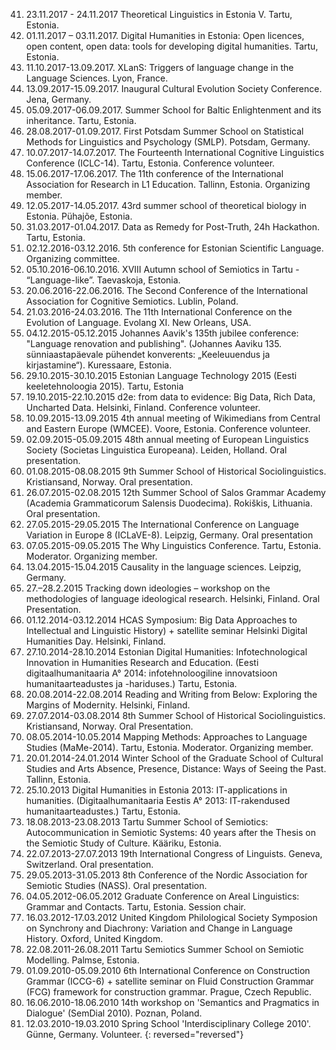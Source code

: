 41. 23.11.2017 - 24.11.2017 Theoretical Linguistics in Estonia V. Tartu, Estonia.  
40. 01.11.2017 – 03.11.2017. Digital Humanities in Estonia: Open licences, open content, open data: tools  for developing digital humanities. Tartu, Estonia.  
39. 11.10.2017-13.09.2017. XLanS: Triggers of language change in the Language Sciences. Lyon, France.  
38. 13.09.2017-15.09.2017. Inaugural Cultural Evolution Society Conference. Jena, Germany.   
37. 05.09.2017-06.09.2017. Summer School for Baltic Enlightenment and its inheritance. Tartu, Estonia.  
36. 28.08.2017-01.09.2017. First Potsdam Summer School on Statistical Methods for Linguistics and  Psychology (SMLP). Potsdam, Germany. 
35. 10.07.2017-14.07.2017. The Fourteenth International Cognitive Linguistics Conference (ICLC-14).  Tartu, Estonia. Conference volunteer. 
34. 15.06.2017-17.06.2017. The 11th conference of the International Association for Research in L1  Education. Tallinn, Estonia. Organizing member. 
33. 12.05.2017-14.05.2017. 43rd summer school of theoretical biology in Estonia. Pühajõe, Estonia.  
32. 31.03.2017-01.04.2017. Data as Remedy for Post-Truth, 24h Hackathon. Tartu, Estonia.  
31. 02.12.2016-03.12.2016. 5th conference for Estonian Scientific Language. Organizing committee.  
30. 05.10.2016-06.10.2016. XVIII Autumn school of Semiotics in Tartu - “Language-like”. Taevaskoja,  Estonia. 
29. 20.06.2016-22.06.2016. The Second Conference of the International Association for Cognitive  Semiotics. Lublin, Poland. 
28. 21.03.2016-24.03.2016. The 11th International Conference on the Evolution of Language.  Evolang XI. New Orleans, USA.
27. 04.12.2015-05.12.2015 Johannes Aavik's 135th jubilee conference: "Language renovation and  publishing". (Johannes Aaviku 135. sünniaastapäevale pühendet konverents: „Keeleuuendus ja  kirjastamine“). Kuressaare, Estonia.
26. 29.10.2015-30.10.2015 Estonian Language Technology 2015 (Eesti keeletehnoloogia 2015). Tartu,  Estonia 
25. 19.10.2015-22.10.2015 d2e: from data to evidence: Big Data, Rich Data, Uncharted Data. Helsinki,  Finland. Conference volunteer. 
24. 10.09.2015-13.09.2015 4th annual meeting of Wikimedians from Central and Eastern Europe (WMCEE). Voore, Estonia. Conference volunteer. 
23. 02.09.2015-05.09.2015 48th annual meeting of European Linguistics Society (Societas Linguistica  Europeana). Leiden, Holland. Oral presentation. 
22. 01.08.2015-08.08.2015 9th Summer School of Historical Sociolinguistics. Kristiansand, Norway. Oral  presentation. 
21. 26.07.2015-02.08.2015 12th Summer School of Salos  Grammar Academy (Academia  Grammaticorum Salensis Duodecima). Rokiškis, Lithuania. Oral presentation. 
20. 27.05.2015-29.05.2015 The International Conference on Language Variation in Europe 8 (ICLaVE-8).  Leipzig, Germany.  Oral presentation 
19. 07.05.2015-09.05.2015 The Why Linguistics Conference. Tartu, Estonia. Moderator. Organizing  member. 
18. 13.04.2015-15.04.2015 Causality in the language sciences. Leipzig, Germany.  
17. 27.–28.2.2015 Tracking down ideologies – workshop on the methodologies of language ideological research. Helsinki, Finland. Oral Presentation. 
16.  01.12.2014-03.12.2014 HCAS Symposium: Big Data Approaches to Intellectual and Linguistic  History) + satellite seminar Helsinki Digital Humanities Day. Helsinki, Finland. 
15. 27.10.2014-28.10.2014 Estonian Digital Humanities: Infotechnological Innovation in Humanities  Research and Education. (Eesti digitaalhumanitaaria A° 2014: infotehnoloogiline innovatsioon  humanitaarteadustes ja -hariduses.) Tartu, Estonia.
14. 20.08.2014-22.08.2014 Reading and Writing from Below: Exploring the Margins of Modernity.  Helsinki, Finland. 
13. 27.07.2014-03.08.2014 8th Summer School of Historical Sociolinguistics. Kristiansand, Norway. Oral  Presentation. 
12. 08.05.2014-10.05.2014 Mapping Methods: Approaches to Language Studies (MaMe-2014). Tartu,  Estonia. Moderator. Organizing member. 
11. 20.01.2014-24.01.2014 Winter School of the Graduate School of Cultural Studies and Arts Absence,  Presence, Distance: Ways of Seeing the Past. Tallinn, Estonia. 
10. 25.10.2013 Digital Humanities in Estonia 2013: IT-applications in humanities. (Digitaalhumanitaaria  Eestis A° 2013: IT-rakendused humanitaarteadustes.) Tartu, Estonia. 
9. 18.08.2013-23.08.2013 Tartu Summer School of Semiotics: Autocommunication in Semiotic Systems:  40 years after the Thesis on the Semiotic Study of Culture. Kääriku, Estonia. 
8. 22.07.2013-27.07.2013 19th International Congress of Linguists. Geneva, Switzerland. Oral  presentation. 
7. 29.05.2013-31.05.2013 8th Conference of the Nordic Association for Semiotic Studies (NASS).  Oral  presentation.
6. 04.05.2012-06.05.2012 Graduate Conference on Areal Linguistics: Grammar and Contacts. Tartu,  Estonia. Session chair. 
5. 16.03.2012-17.03.2012 United Kingdom Philological Society Symposion on Synchrony and  Diachrony: Variation and Change in Language History. Oxford, United Kingdom. 
4. 22.08.2011-26.08.2011 Tartu Semiotics Summer School on Semiotic Modelling. Palmse, Estonia.  
3. 01.09.2010-05.09.2010 6th International Conference on Construction Grammar (ICCG-6) + satellite  seminar on Fluid Construction Grammar (FCG) framework for construction grammar. Prague,  Czech Republic.
2. 16.06.2010-18.06.2010 14th workshop on 'Semantics and Pragmatics in Dialogue' (SemDial 2010).  Poznan, Poland. 
1. 12.03.2010-19.03.2010 Spring School 'Interdisciplinary College 2010'. Günne, Germany. Volunteer. 
{: reversed="reversed"}